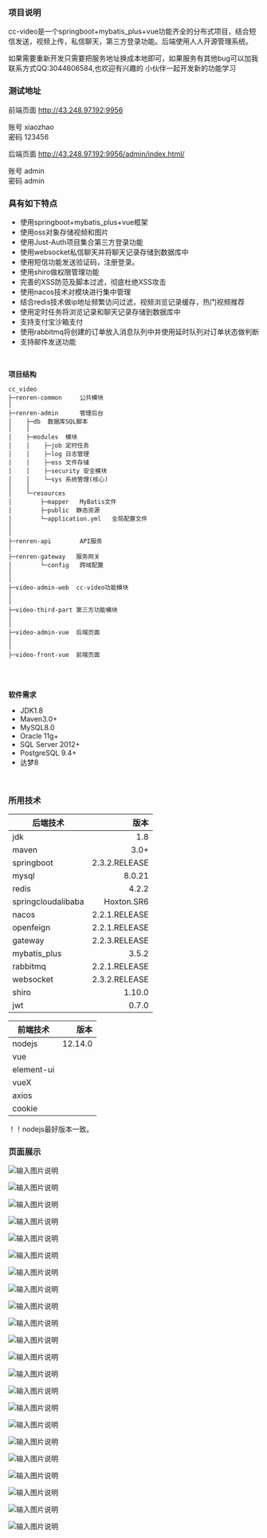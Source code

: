 ### 项目说明
cc-video是一个springboot+mybatis_plus+vue功能齐全的分布式项目，结合短信发送，视频上传，私信聊天，第三方登录功能。后端使用人人开源管理系统。

如果需要重新开发只需要把服务地址换成本地即可，如果服务有其他bug可以加我联系方式QQ:3044606584,也欢迎有兴趣的
小伙伴一起开发新的功能学习
<br>

### 测试地址
前端页面 http://43.248.97.192:9956 

账号 xiaozhao  
密码 123456

后端页面 http://43.248.97.192:9956/admin/index.html/

账号 admin  
密码 admin
### 具有如下特点
- 使用springboot+mybatis_plus+vue框架
- 使用oss对象存储视频和图片
- 使用Just-Auth项目集合第三方登录功能
- 使用websocket私信聊天并将聊天记录存储到数据库中
- 使用短信功能发送验证码，注册登录。
- 使用shiro做权限管理功能
- 完善的XSS防范及脚本过滤，彻底杜绝XSS攻击
- 使用nacos技术对模块进行集中管理
- 结合redis技术做ip地址频繁访问过滤，视频浏览记录缓存，热门视频推荐
- 使用定时任务将浏览记录和聊天记录存储到数据库中
- 支持支付宝沙箱支付
- 使用rabbitmq将创建的订单放入消息队列中并使用延时队列对订单状态做判断
- 支持邮件发送功能
  <br>
  

<br> 


**项目结构**
```
cc_video
├─renren-common     公共模块
│ 
├─renren-admin      管理后台
│    ├─db  数据库SQL脚本
│    │ 
│    ├─modules  模块
│    │    ├─job 定时任务
│    │    ├─log 日志管理
│    │    ├─oss 文件存储
│    │    ├─security 安全模块
│    │    └─sys 系统管理(核心)
│    │ 
│    └─resources 
│        ├─mapper   MyBatis文件
│        ├─public  静态资源
│        └─application.yml   全局配置文件
│       
│ 
├─renren-api        API服务
│       
├─renren-gateway   服务网关
│        └─config   跨域配置
│
│       
├─video-admin-web  cc-video功能模块
│
│ 
├─video-third-part 第三方功能模块
│
│ 
├─video-admin-vue  后端页面
│
│ 
├─video-front-vue  前端页面
```

<br>

<br>

**软件需求**
- JDK1.8
- Maven3.0+
- MySQL8.0
- Oracle 11g+
- SQL Server 2012+
- PostgreSQL 9.4+
- 达梦8
<br>

### 所用技术

| 后端技术     | 版本    |
| --------   | -----:  |
| jdk  | 1.8 |
| maven  | 3.0+ |
| springboot        | 2.3.2.RELEASE      |  
| mysql        | 8.0.21      |  
| redis        | 4.2.2      | 
| springcloudalibaba        | Hoxton.SR6      | 
| nacos        | 2.2.1.RELEASE      |
| openfeign        | 2.2.1.RELEASE       |  
| gateway        | 2.2.3.RELEASE    | 
| mybatis_plus        | 3.5.2     | 
| rabbitmq       | 2.2.1.RELEASE     | 
| websocket        | 2.3.2.RELEASE       |  
| shiro        | 1.10.0      |  
| jwt        | 0.7.0      |


| 前端技术     | 版本    |
| --------   | -----:  |
| nodejs        | 12.14.0      |  
| vue        |      |  
| element-ui        |       | 
| vueX        |       | 
| axios        |       |
| cookie        |       | 

！！nodejs最好版本一致。



### 页面展示

![输入图片说明](renren-admin/db/img/1.png)

![输入图片说明](renren-admin/db/img/2.png)

![输入图片说明](renren-admin/db/img/3.png)

![输入图片说明](renren-admin/db/img/4.png)

![输入图片说明](renren-admin/db/img/5.png)

![输入图片说明](renren-admin/db/img/6.png)

![输入图片说明](renren-admin/db/img/7.png)

![输入图片说明](renren-admin/db/img/8.png)

![输入图片说明](renren-admin/db/img/9.png)

![输入图片说明](renren-admin/db/img/10.png)

![输入图片说明](renren-admin/db/img/11.png)

![输入图片说明](renren-admin/db/img/12.png)

![输入图片说明](renren-admin/db/img/13.png)

![输入图片说明](renren-admin/db/img/14.png)

![输入图片说明](renren-admin/db/img/15.png)

![输入图片说明](renren-admin/db/img/16.png)

![输入图片说明](renren-admin/db/img/17.png)

![输入图片说明](renren-admin/db/img/18.png)

![输入图片说明](renren-admin/db/img/19.png)

![输入图片说明](renren-admin/db/img/20.png)

![输入图片说明](renren-admin/db/img/21.png)

![输入图片说明](renren-admin/db/img/22.png)





